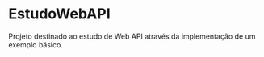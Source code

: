 # EstudoWebAPI

Projeto destinado ao estudo de Web API através da implementação de um exemplo básico.
